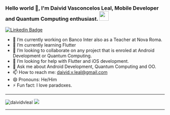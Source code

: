 ### Hello world 👋, I'm Daivid Vasconcelos Leal, Mobile Developer and Quantum Computing enthusiast. <img src="https://github.com/TheDudeThatCode/TheDudeThatCode/blob/master/Assets/powerup.gif" width="30px">

[![Linkedin Badge](https://img.shields.io/badge/-Linkedin-6633cc?style=flat-square&logo=Linkedin&logoColor=white&color=black&link=https://www.linkedin.com/in/daivid/)](https://www.linkedin.com/in/daivid/)

- 🔭 I’m currently working on Banco Inter also as a Teacher at Nova Roma.
- 🌱 I’m currently learning Flutter
- 👯 I’m looking to collaborate on any project that is enroled at Android Development or Quantum Computing.
- 🤔 I’m looking for help with Flutter and iOS development.
- 💬 Ask me about Android Development, Quantum Computing and OO.
- 📫 How to reach me: daivid.v.leal@gmail.com
- 😄 Pronouns: He/Him
- ⚡ Fun fact: I love paradoxes.

<hr>
<img alt="daividvleal" src="https://github-readme-stats.anuraghazra1.vercel.app/api?username=daividvleal&line_height=27&include_all_commits=true&show_icons=true&hide_border=true&theme=dark&count_private=true" />

<a href="https://github.com/Daggy1234">
  <img src="https://github-readme-stats.vercel.app/api/top-langs/?username=daividvleal&theme=dark" />
</a>
<hr>
